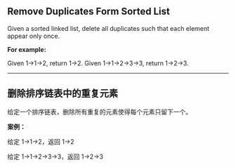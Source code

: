 ## Remove Duplicates Form Sorted List

Given a sorted linked list, delete all duplicates such that each element appear only once.

**For example:**

Given 1->1->2, return 1->2.
Given 1->1->2->3->3, return 1->2->3.

---

## 删除排序链表中的重复元素

给定一个排序链表，删除所有重复的元素使得每个元素只留下一个。

**案例：**

给定 1->1->2，返回 1->2

给定 1->1->2->3->3，返回 1->2->3